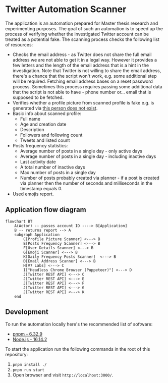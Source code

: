 # Twitter Automation Scanner

The application is an automation prepared for Master thesis research and experimenting purposes. The goal of such an automation is to speed up the process of verifying whether the investigated Twitter account can be treated as a potential fake. The scanning process checks the following list of resources:

* Checks the email address - as Twitter does not share the full email address we are not able to get it in a legal way. However it provides a few letters and the length of the email address that is a hint in the investigation. Note that Twitter is not willing to share the email address, there's a chance that the script won't work, e.g. some additional step will be required. Fetching email address bases on a reset password process. Sometimes this process requires passing some additional data that the script is not able to have - phone number or... email that is supposed to be fetched. 
* Verifies whether a profile picture from scanned profile is fake e.g. is generated via [this person does not exist](https://thispersondoesnotexist.com/).
* Basic info about scanned profile:
  * Full name
  * Age and creation date
  * Description
  * Followers and following count
  * Tweets and listed count
* Posts frequency statistics:
  * Average number of posts in a single day - only active days
  * Average number of posts in a single day - including inactive days
  * Last activity date
  * A total number of inactive days
  * Max number of posts in a single day
  * Number of posts probably created via planner - if a post is created via planner then the number of seconds and milliseconds in the timestamp equals 0.
* Used emojis report.

## Application flow diagram

```mermaid
flowchart BT
    A(Actor) -- passes account ID ----> B[Application]
    B -- returns report --> A
    subgraph Application
        C[Profile Picture Scanner] <---> B
        E[Posts Frequency Scanner] <---> B
        F[User Details Scanner] <---> B
        G[Emoji Scanner] <---> B
        K[Daily Frequency Posts Scanner]  <---> B
        D[Email Address Scanner] <---> B
        H[V7 Labs] <---> C
        I["Headless Chrome Browser (Puppeteer)"] <---> D
        J[Twitter REST API] <---> C
        J[Twitter REST API] <---> E
        J[Twitter REST API] <---> F
        J[Twitter REST API] <---> G
        J[Twitter REST API] <---> K
    end
```

## Development

To run the automation locally here's the recommended list of software:
* [pnpm - 6.32.9](https://pnpm.io/)
* [Node.js - 16.14.2](https://nodejs.org/en/)

To start the application run the following commands in the root of this repository:
1. `pnpm install ./`
2. `pnpm run start`
3. Open browser and visit `http://localhost:3000/`.
